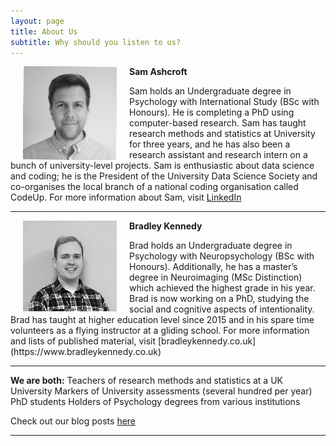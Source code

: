 ```yaml
---
layout: page
title: About Us
subtitle: Why should you listen to us?
---
```


<img src="/img/Sam-face.jpeg" alt="Sam Ashcroft" width="150" align="left" hspace="20"> 

**Sam Ashcroft**

Sam holds an Undergraduate degree in Psychology with International Study (BSc with Honours). He is completing a PhD using computer-based research. Sam has taught research methods and statistics at University for three years, and he has also been a research assistant and research intern on a bunch of university-level projects. Sam is enthusiastic about data science and coding; he is the President of the University Data Science Society and co-organises the local branch of a national coding organisation called CodeUp. For more information about Sam, visit [LinkedIn](https://www.linkedin.com/in/samashcroft/)

***

<img src="/img/Brad-face.jpeg" alt="Brad Kennedy" width="150" align="left" hspace="20"> 

**Bradley Kennedy**

<div class="align-justify"> Brad holds an Undergraduate degree in Psychology with Neuropsychology (BSc with Honours). Additionally, he has a master’s degree in Neuroimaging (MSc Distinction) which achieved the highest grade in his year. Brad is now working on a PhD, studying the social and cognitive aspects of intentionality. Brad has taught at higher education level since 2015 and in his spare time volunteers as a flying instructor at a gliding school. For more information and lists of published material, visit [bradleykennedy.co.uk](https://www.bradleykennedy.co.uk) </div>

***

**We are both:**
Teachers of research methods and statistics at a UK University
Markers of University assessments (several hundred per year)
PhD students 
Holders of Psychology degrees from various institutions

Check out our blog posts [here](https://labreport.org/blog)

***
